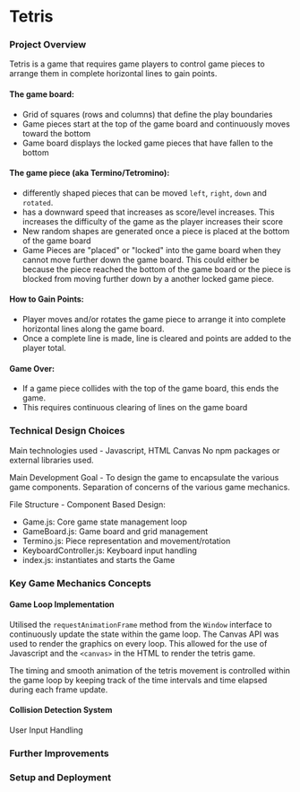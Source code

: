 # Tetris

### Project Overview

Tetris is a game that requires game players to control game pieces to arrange them in complete horizontal lines to gain points.

#### The game board:

- Grid of squares (rows and columns) that define the play boundaries
- Game pieces start at the top of the game board and continuously moves toward the bottom
- Game board displays the locked game pieces that have fallen to the bottom

#### The game piece (aka Termino/Tetromino):

- differently shaped pieces that can be moved `left`, `right`, `down` and `rotated`.
- has a downward speed that increases as score/level increases. This increases the difficulty of the game as the player increases their score
- New random shapes are generated once a piece is placed at the bottom of the game board
- Game Pieces are "placed" or "locked" into the game board when they cannot move further down the game board. This could either be because the piece reached the bottom of the game board or the piece is blocked from moving further down by a another locked game piece.

#### How to Gain Points:

- Player moves and/or rotates the game piece to arrange it into complete horizontal lines along the game board.
- Once a complete line is made, line is cleared and points are added to the player total.

#### Game Over:

- If a game piece collides with the top of the game board, this ends the game.
- This requires continuous clearing of lines on the game board

### Technical Design Choices

Main technologies used - Javascript, HTML Canvas
No npm packages or external libraries used.

Main Development Goal - To design the game to encapsulate the various game components. Separation of concerns of the various game mechanics.

File Structure - Component Based Design:

- Game.js: Core game state management loop
- GameBoard.js: Game board and grid management
- Termino.js: Piece representation and movement/rotation
- KeyboardController.js: Keyboard input handling
- index.js: instantiates and starts the Game

### Key Game Mechanics Concepts

#### Game Loop Implementation

Utilised the `requestAnimationFrame` method from the `Window` interface to continuously update the state within the game loop. The Canvas API was used to render the graphics on every loop. This allowed for the use of Javascript and the `<canvas>` in the HTML to render the tetris game.

The timing and smooth animation of the tetris movement is controlled within the game loop by keeping track of the time intervals and time elapsed during each frame update.

#### Collision Detection System

User Input Handling

### Further Improvements

### Setup and Deployment
